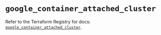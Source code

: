 # `google_container_attached_cluster`

Refer to the Terraform Registry for docs: [`google_container_attached_cluster`](https://registry.terraform.io/providers/hashicorp/google/6.1.0/docs/resources/container_attached_cluster).
